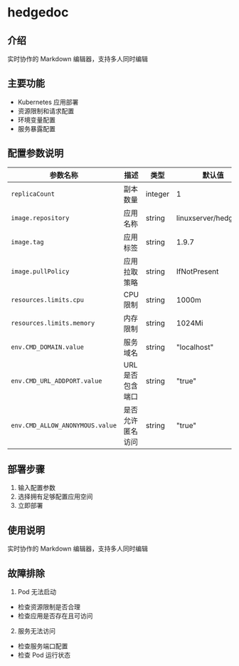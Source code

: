 # hedgedoc

## 介绍
实时协作的 Markdown 编辑器，支持多人同时编辑

## 主要功能
- Kubernetes 应用部署
- 资源限制和请求配置
- 环境变量配置
- 服务暴露配置

## 配置参数说明
| 参数名称 | 描述 | 类型 | 默认值 |
|---------|-----|------|--------|
| `replicaCount` | 副本数量 | integer | 1 |
| `image.repository` | 应用名称 | string | linuxserver/hedgedoc |
| `image.tag` | 应用标签 | string | 1.9.7 |
| `image.pullPolicy` | 应用拉取策略 | string | IfNotPresent |
| `resources.limits.cpu` | CPU 限制 | string | 1000m |
| `resources.limits.memory` | 内存限制 | string | 1024Mi |
| `env.CMD_DOMAIN.value` | 服务域名 | string | "localhost" |
| `env.CMD_URL_ADDPORT.value` | URL是否包含端口 | string | "true" |
| `env.CMD_ALLOW_ANONYMOUS.value` | 是否允许匿名访问 | string | "true" |

## 部署步骤
1. 输入配置参数
2. 选择拥有足够配置应用空间
3. 立即部署

## 使用说明
实时协作的 Markdown 编辑器，支持多人同时编辑

## 故障排除
1. Pod 无法启动
  - 检查资源限制是否合理
  - 检查应用是否存在且可访问
  
2. 服务无法访问
  - 检查服务端口配置
  - 检查 Pod 运行状态